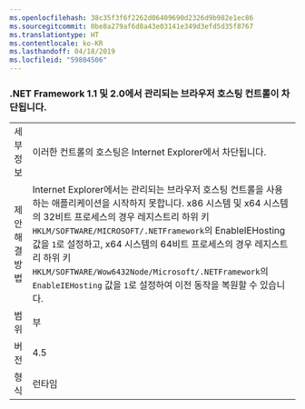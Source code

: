 ```yaml
---
ms.openlocfilehash: 38c35f3f6f2262d06409690d2326d9b982e1ec86
ms.sourcegitcommit: 0be8a279af6d8a43e03141e349d3efd5d35f8767
ms.translationtype: HT
ms.contentlocale: ko-KR
ms.lasthandoff: 04/18/2019
ms.locfileid: "59804506"
---
```

### <a name="managed-browser-hosting-controls-from-the-net-framework-11-and-20-are-blocked"></a>.NET Framework 1.1 및 2.0에서 관리되는 브라우저 호스팅 컨트롤이 차단됩니다.

|   |   |
|---|---|
|세부 정보|이러한 컨트롤의 호스팅은 Internet Explorer에서 차단됩니다.|
|제안 해결 방법|Internet Explorer에서는 관리되는 브라우저 호스팅 컨트롤을 사용하는 애플리케이션을 시작하지 못합니다. x86 시스템 및 x64 시스템의 32비트 프로세스의 경우 레지스트리 하위 키 <code>HKLM/SOFTWARE/MICROSOFT/.NETFramework</code>의 EnableIEHosting 값을 <code>1</code>로 설정하고, x64 시스템의 64비트 프로세스의 경우 레지스트리 하위 키 <code>HKLM/SOFTWARE/Wow6432Node/Microsoft/.NETFramework</code>의 <code>EnableIEHosting</code> 값을 <code>1</code>로 설정하여 이전 동작을 복원할 수 있습니다.|
|범위|부|
|버전|4.5|
|형식|런타임|
